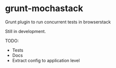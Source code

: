grunt-mochastack
================

Grunt plugin to run concurrent tests in browserstack

Still in development.

TODO:

* Tests
* Docs
* Extract config to application level
